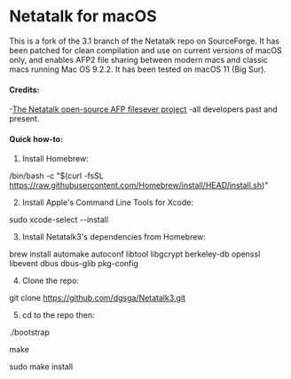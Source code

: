 # Netatalk for macOS
This is a fork of the 3.1 branch of the Netatalk repo on SourceForge. It has been patched for clean compilation and use on current versions of macOS only, and enables AFP2 file sharing between modern macs and classic macs running Mac OS 9.2.2.  It has been tested on macOS 11 (Big Sur).
#### Credits:
-[The Netatalk open-source AFP filesever project](http://netatalk.sourceforge.net) -all developers past and present.

#### Quick how-to:

1. Install Homebrew:

/bin/bash -c "$(curl -fsSL https://raw.githubusercontent.com/Homebrew/install/HEAD/install.sh)"

2. Install Apple's Command Line Tools for Xcode:

sudo xcode-select --install

3. Install Netatalk3's dependencies from Homebrew:

brew install automake autoconf libtool libgcrypt berkeley-db openssl libevent dbus dbus-glib pkg-config

4. Clone the repo:

git clone https://github.com/dgsga/Netatalk3.git

5. cd to the repo then:

./bootstrap

make

sudo make install
